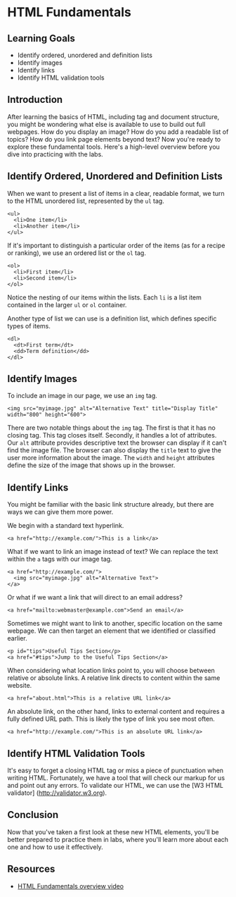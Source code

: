 # HTML Fundamentals

## Learning Goals

- Identify ordered, unordered and definition lists
- Identify images
- Identify links
- Identify HTML validation tools

## Introduction

After learning the basics of HTML, including tag and document structure, you
might be wondering what else is available to use to build out full webpages. How
do you display an image? How do you add a readable list of topics? How do you
link page elements beyond text? Now you're ready to explore these fundamental
tools. Here's a high-level overview before you dive into practicing with the
labs.

## Identify Ordered, Unordered and Definition Lists

When we want to present a list of items in a clear, readable format, we turn to
the HTML unordered list, represented by the `ul` tag.

```
<ul>
  <li>One item</li>
  <li>Another item</li>
</ul>
```

If it's important to distinguish a particular order of the items (as for a
recipe or ranking), we use an ordered list or the `ol` tag.

```
<ol>
  <li>First item</li>
  <li>Second item</li>
</ol>
```

Notice the nesting of our items within the lists. Each `li` is a list item
contained in the larger `ul` or `ol` container.

Another type of list we can use is a definition list, which defines specific
types of items.

```
<dl>
  <dt>First term</dt>
  <dd>Term definition</dd>
</dl>
```

## Identify Images

To include an image in our page, we use an `img` tag.

```
<img src="myimage.jpg" alt="Alternative Text" title="Display Title"
width="800" height="600">
```

There are two notable things about the `img` tag. The first is that it has no
closing tag. This tag closes itself. Secondly, it handles a lot of attributes.
Our `alt` attribute provides descriptive text the browser can display if it
can't find the image file. The browser can also display the `title` text to give
the user more information about the image. The `width` and `height` attributes
define the size of the image that shows up in the browser. 

## Identify Links

You might be familiar with the basic link structure already, but there are ways
we can give them more power.

We begin with a standard text hyperlink.

```
<a href="http://example.com/">This is a link</a>
```

What if we want to link an image instead of text? We can replace the text within
the `a` tags with our image tag.

```
<a href="http://example.com/">
  <img src="myimage.jpg" alt="Alternative Text">
</a>
```

Or what if we want a link that will direct to an email address?

```
<a href="mailto:webmaster@example.com">Send an email</a>
```

Sometimes we might want to link to another, specific location on the same
webpage. We can then target an element that we identified or classified earlier.

```
<p id="tips">Useful Tips Section</p>
<a href="#tips">Jump to the Useful Tips Section</a>
```

When considering what location links point to, you will choose between relative
or absolute links. A relative link directs to content within the same website.

```
<a href="about.html">This is a relative URL link</a>
```

An absolute link, on the other hand, links to external content and requires a
fully defined URL path. This is likely the type of link you see most often.

```
<a href="http://example.com/">This is an absolute URL link</a>
```

## Identify HTML Validation Tools

It's easy to forget a closing HTML tag or miss a piece of punctuation when
writing HTML. Fortunately, we have a tool that will check our markup for us and
point out any errors. To validate our HTML, we can use the [W3 HTML validator]
(http://validator.w3.org).

## Conclusion

Now that you've taken a first look at these new HTML elements, you'll be better
prepared to practice them in labs, where you'll learn more about each one and
how to use it effectively.

## Resources

* [HTML Fundamentals overview video](https://www.youtube.com/watch?v=tuDKQxfiXmY)

